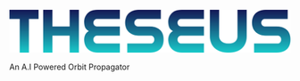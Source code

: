 ![logo](https://github.com/spacesys-finch/THESEUS/blob/main/Media/THESEUS_FONT_NOBCKG.png)

An A.I Powered Orbit Propagator
